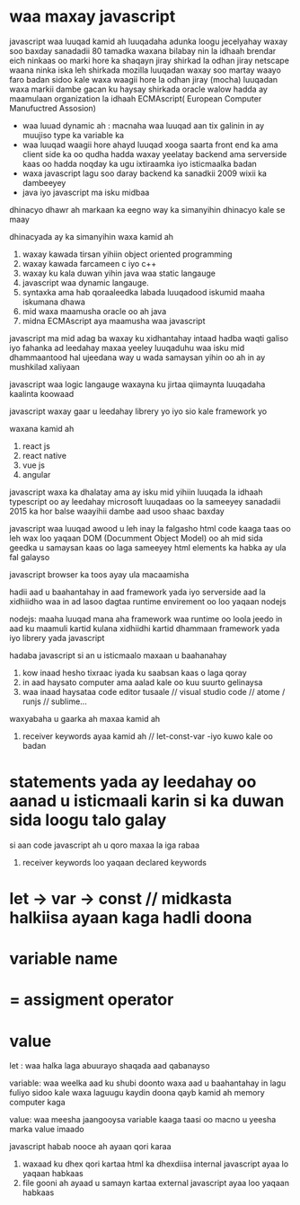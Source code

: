 # waa maxay javascript

javascript waa luuqad kamid ah luuqadaha adunka loogu jecelyahay 
waxay soo baxday sanadadii 80 tamadka 
waxana bilabay nin la idhaah brendar eich
ninkaas oo marki hore ka shaqayn jiray 
shirkad la odhan jiray netscape 
waana ninka iska leh shirkada mozilla 
luuqadan waxay soo martay waayo faro badan 
sidoo kale waxa waagii hore la odhan jiray (mocha)
luuqadan waxa markii dambe gacan ku haysay shirkada oracle 
walow hadda ay  maamulaan organization la idhaah ECMAscript( European Computer Manufuctred Assosion)

- waa luuad dynamic ah : macnaha waa luuqad aan tix galinin in ay muujiso type ka variable ka 
- waa luuqad waagii hore ahayd luuqad xooga saarta front end ka ama client side ka oo qudha hadda waxay yeelatay backend ama serverside 
kaas oo hadda noqday ka ugu ixtiraamka iyo isticmaalka badan 
- waxa javascript lagu soo daray backend ka sanadkii 2009 wixii ka dambeeyey 
- java iyo javascript ma isku midbaa

dhinacyo dhawr ah markaan ka eegno way ka simanyihin dhinacyo kale se maay 

dhinacyada ay ka simanyihin waxa kamid ah 
1. waxay kawada tirsan yihiin object oriented programming 
2. waxay kawada farcameen c iyo c++ 
3. waxay ku kala duwan yihin java waa static langauge 
4. javascript waa dynamic langauge.
5. syntaxka ama hab qoraaleedka labada luuqadood iskumid maaha iskumana dhawa 
6. mid waxa maamusha oracle oo ah java
7. midna ECMAscript aya maamusha waa javascript


javascript ma mid adag ba 
 waxay ku xidhantahay intaad hadba waqti galiso iyo fahanka ad leedahay 
 maxaa yeeley luuqaduhu waa isku mid dhammaantood 
 hal ujeedana way u wada samaysan yihin oo ah 
 in ay mushkilad xaliyaan 

 javascript waa logic langauge 
 waxayna ku jirtaa qiimaynta luuqadaha kaalinta koowaad

 javascript waxay gaar u leedahay librery yo iyo sio kale framework yo

 waxana kamid ah 

 1. react js 
 2. react native 
 3. vue js 
 4. angular 
 
 javascript waxa ka dhalatay ama ay isku mid yihiin 
 luuqada la idhaah typescript oo ay leedahay 
 microsoft 
 luuqadaas oo la sameeyey sanadadii 2015 ka hor balse waayihii dambe aad usoo shaac baxday 

 javascript waa luuqad 
 awood u leh inay la falgasho html code kaaga
 taas oo leh wax loo yaqaan DOM (Documment Object Model) oo ah mid sida geedka u samaysan kaas oo laga sameeyey html elements ka habka ay ula fal galayso 

 javascript browser ka toos ayay ula macaamisha 

 hadii aad u baahantahay in aad framework yada iyo serverside aad la xidhiidho waa in ad lasoo dagtaa 
 runtime envirement oo loo yaqaan nodejs

 nodejs: 
 maaha luuqad mana aha framework 
 waa runtime oo loola jeedo in aad ku maamuli kartid 
 kulana xidhiidhi kartid 
 dhammaan framework yada iyo librery yada javascript 

 hadaba javascript si an u isticmaalo maxaan u baahanahay 

 1. kow inaad hesho tixraac iyada ku saabsan kaas o laga qoray 
 2. in aad haysato computer ama aalad kale oo kuu suurto gelinaysa 
 3. waa inaad haysataa code editor tusaale // visual studio code // atome / runjs // sublime...

waxyabaha u gaarka ah maxaa kamid ah 

1. receiver keywords ayaa kamid ah // let-const-var -iyo kuwo kale oo badan 

# statements yada ay leedahay oo aanad u isticmaali karin si ka duwan sida loogu talo galay 

si aan code javascript ah u qoro maxaa la iga rabaa

1. receiver keywords loo yaqaan declared keywords
 # let -> var -> const // midkasta halkiisa ayaan kaga hadli doona
 # variable name 
 # = assigment operator
 # value

 let :
 waa halka laga abuurayo shaqada aad qabanayso 

variable: 
waa weelka aad ku shubi doonto waxa aad u baahantahay in lagu fuliyo 
sidoo kale waxa laguugu kaydin doona qayb kamid ah memory computer kaga

value:
waa meesha jaangooysa variable kaaga 
taasi oo macno u yeesha marka value imaado 


javascript habab nooce ah ayaan qori karaa

1. waxaad ku dhex qori kartaa html ka dhexdiisa internal javascript ayaa lo yaqaan habkaas  
2. file gooni ah ayaad u samayn kartaa external javascript ayaa loo yaqaan habkaas 


<!-- habkan waxa lagu dhex qoraa html ka dhexdiisa -->
<script>
wax kamid ah code ka 
 </script>

<!-- habkan ayaa isna ah ka external ka ah adoo html ka dhamaadkiisa ayaad ku samayn kartaa kadib file cusub ayaad samaysanaysaa oo javascript ah magacaad doonto ka dhigo  -->
 <script src="filejavascript.js"> </script>

